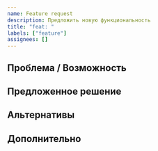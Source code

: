```yaml
---
name: Feature request
description: Предложить новую функциональность
title: "feat: "
labels: ["feature"]
assignees: []
---
```


## Проблема / Возможность

## Предложенное решение

## Альтернативы

## Дополнительно
